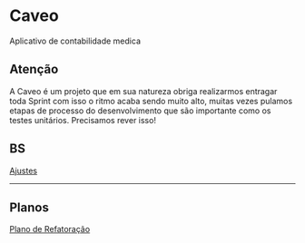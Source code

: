 # Caveo

Aplicativo de contabilidade medica

## Atenção

A Caveo é um projeto que em sua natureza obriga realizarmos entragar toda Sprint com isso o ritmo acaba sendo muito alto, muitas vezes pulamos etapas de processo do desenvolvimento que são importante como os testes unitários. Precisamos rever isso!

## **BS**

[Ajustes ](Caveo%20afbc8ffc3d6241dca9056ae269754098/Ajustes%20c2778c74d8fe4431bea6f0d61d7d7a38.md)

---

## Planos

[Plano de Refatoração](Caveo%20afbc8ffc3d6241dca9056ae269754098/Plano%20de%20Refatorac%CC%A7a%CC%83o%20551cde14093b4ad296902037b9e56285.md)